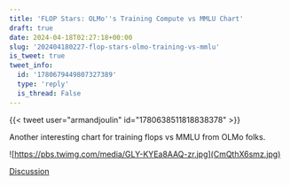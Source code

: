 ```yaml
---
title: 'FLOP Stars: OLMo''s Training Compute vs MMLU Chart'
draft: true
date: 2024-04-18T02:27:18+00:00
slug: '202404180227-flop-stars-olmo-training-vs-mmlu'
is_tweet: true
tweet_info:
  id: '1780679449807327389'
  type: 'reply'
  is_thread: False
---
```




{{< tweet user="armandjoulin" id="1780638511818838378" >}}

Another interesting chart for training flops vs MMLU from OLMo folks. 

![https://pbs.twimg.com/media/GLY-KYEa8AAQ-zr.jpg](CmQthX6smz.jpg)

[Discussion](https://x.com/sytelus/status/1780679449807327389)
